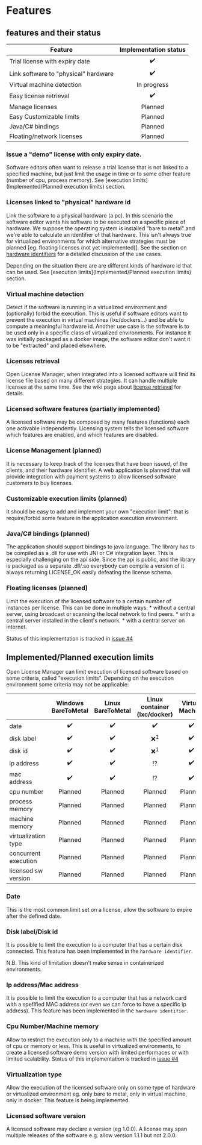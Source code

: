 # Features

## features and their status

| Feature                              | Implementation status | 
|--------------------------------------|:---------------------:|
| Trial license with expiry date       | :heavy_check_mark:    |
| Link software to "physical" hardware | :heavy_check_mark:    |
| Virtual machine detection            | In progress           |
| Easy license retrieval               | :heavy_check_mark:    | 
| Manage licenses                      | Planned               |
| Easy Customizable limits             | Planned               |
| Java/C# bindings                     | Planned               |
| Floating/network licenses            | Planned               |

### Issue a "demo" license with only expiry date.
Software editors often want to release a trial license that is not linked to a specified machine, but just limit the usage in time or to some other feature (number of cpu, process memory).
See [execution limits](Implemented/Planned execution limits) section.

### Licenses linked to "physical" hardware id
Link the software to a physical hardware (a pc). In this scenario the software editor wants his software to be executed on a specific piece of hardware. We suppose the operating system is installed "bare to metal" and we're able to calculate an identifier of that hardware. This isn't always true for virtualized environments for which alternative strategies must be planned [eg. floating licenses (not yet implemented)]. See the section on [hardware identifiers](../usage/Hardware-identifiers) for a detailed discussion of the use cases.

Depending on the situation there are are different kinds of hardware id that can be used. See [execution limits](Implemented/Planned execution limits) section.

### Virtual machine detection
Detect if the software is running in a virtualized environment and (optionally) forbid the execution. This is useful if software editors want to prevent the execution in virtual machines (lxc/dockers...) and be able to compute a meaningful hardware id. 
Another use case is the software is to be used only in a specific class of virtualized environments. For instance it was initially packaged as a docker image, the software editor don't want it to be "extracted" and placed elsewhere.

### Licenses retrieval
Open License Manager, when integrated into a licensed software will find its license file based on many different strategies.
It can handle multiple licenses at the same time. See the wiki page about [license retrieval](../usage/License-retrieval) for details.
 
### Licensed software features (partially implemented)
A licensed software may be composed by many features (functions) each one activable independently. Licensing system tells the licensed software which features are enabled, and which features are disabled.
 
### License Management (planned)
It is necessary to keep track of the licenses that have been issued, of the clients, and their hardware identifier. 
A web application is planned that will provide integration with payment systems to allow licensed software customers to buy licenses.

### Customizable execution limits (planned)
It should be easy to add and implement your own "execution limit": that is require/forbid some feature in the application execution environment.

### Java/C# bindings (planned)
The application should support bindings to java language. The library has to be compiled as a .dll for use with JNI or C# integration layer. This is especially challenging on the api side.
Since the api is public, and the library is packaged as a separate .dll/.so everybody can compile a version of it always returning LICENSE_OK easily defeating the license schema. 

### Floating licenses (planned)
Limit the execution of the licensed software to a certain number of instances per license. 
This can be done in multiple ways:
	* without a central server, using broadcast or scanning the local network to find peers.
	* with a central server installed in the client's network. 
	* with a central server on internet.

Status of this implementation is tracked in [issue #4](https://github.com/open-license-manager/open-license-manager/issues/4)

## Implemented/Planned execution limits
Open License Manager can limit execution of licensed software based on some criteria, called "execution limits".
Depending on the execution environment some criteria may not be applicable:

|                |Windows BareToMetal | Linux BareToMetal  | Linux container (lxc/docker) |Virtual Machine |
|----------------|:------------------:|:------------------:|:------------------:|:------------------:|
| date           | :heavy_check_mark: | :heavy_check_mark: | :heavy_check_mark: | :heavy_check_mark: |
| disk label     | :heavy_check_mark: | :heavy_check_mark: | :x:<sup>1</sup>    | :heavy_check_mark: |
| disk id        | :heavy_check_mark: | :heavy_check_mark: | :x:<sup>1</sup>    | :heavy_check_mark: |
| ip address     | :heavy_check_mark: | :heavy_check_mark: | :interrobang:      | :heavy_check_mark: |
| mac address    | :heavy_check_mark: | :heavy_check_mark: | :interrobang:      | :heavy_check_mark: |
| cpu number     | Planned            | Planned            | Planned            | Planned            |
| process memory | Planned            | Planned            | Planned            | Planned            |
| machine memory | Planned            | Planned            | Planned            | Planned            |
| virtualization type  | Planned      | Planned            | Planned            | Planned            |
| concurrent execution | Planned      | Planned            | Planned            | Planned            |
| licensed sw version  | Planned      | Planned            | Planned            | Planned            |

### Date
This is the most common limit set on a license, allow the software to expire after the defined date.

### Disk label/Disk id
It is possible to limit the execution to a computer that has a certain disk connected. 
This feature has been implemented in the `hardware identifier`. 

N.B. This kind of limitation doesn't make sense in containerized environments. 

### Ip address/Mac address
It is possible to limit the execution to a computer that has a network card with a spefified MAC address 
(or even we can force to have a specific ip address). 
This feature has been implemented in the `hardware identifier`. 

### Cpu Number/Machine memory
Allow to restrict the execution only to a machine with the specified amount of cpu or memory or less. 
This is useful in virtualized environments, to create a licensed software demo version with limited performaces or with limited scalability.
Status of this implementation is tracked in [issue #4](https://github.com/open-license-manager/open-license-manager/issues/4)

### Virtualization type
Allow the execution of the licensed software only on some type of hardware or virtualized environment 
eg. only bare to metal, only in virtual machine, only in docker.
This feature is being implemented. 

### Licensed software version
A licensed software may declare a version (eg 1.0.0). A license may span multiple releases of the software e.g. allow version 1.1.1 but not 2.0.0.
